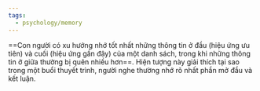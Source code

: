 ```yaml
---
tags:
  - psychology/memory
---
```

==Con người có xu hướng nhớ tốt nhất những thông tin ở đầu (hiệu ứng ưu tiên) và cuối (hiệu ứng gần đây) của một danh sách, trong khi những thông tin ở giữa thường bị quên nhiều hơn==. Hiện tượng này giải thích tại sao trong một buổi thuyết trình, người nghe thường nhớ rõ nhất phần mở đầu và kết luận.